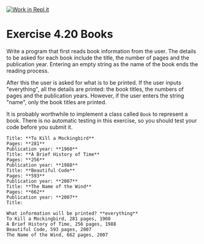 [![Work in Repl.it](https://classroom.github.com/assets/work-in-replit-14baed9a392b3a25080506f3b7b6d57f295ec2978f6f33ec97e36a161684cbe9.svg)](https://classroom.github.com/online_ide?assignment_repo_id=4920066&assignment_repo_type=AssignmentRepo)
# Exercise 4.20 Books

Write a program that first reads book information from the user. The details to be asked for each book include the title, the number of pages and the publication year. Entering an empty string as the name of the book ends the reading process.

After this the user is asked for what is to be printed. If the user inputs "everything", all the details are printed: the book titles, the numbers of pages and the publication years. However, if the user enters the string "name", only the book titles are printed.

It is probably worthwhile to implement a class called `Book` to represent a book. There is no automatic testing in this exercise, so you should test your code before you submit it. 

```plaintext
Title: **To Kill a Mockingbird**
Pages: **281**
Publication year: **1960**
Title: **A Brief History of Time**
Pages: **256**
Publication year: **1988**
Title: **Beautiful Code**
Pages: **593**
Publication year: **2007**
Title: **The Name of the Wind**
Pages: **662**
Publication year: **2007**
Title:

What information will be printed? **everything**
To Kill a Mockingbird, 281 pages, 1960
A Brief History of Time, 256 pages, 1988
Beautiful Code, 593 pages, 2007
The Name of the Wind, 662 pages, 2007
```
